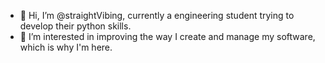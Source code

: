 - 👋 Hi, I’m @straightVibing, currently a engineering student trying to develop their python skills.
- 👀 I’m interested in improving the way I create and manage my software, which is why I'm here.


<!---
straightVibing/straightVibing is a ✨ special ✨ repository because its `README.md` (this file) appears on your GitHub profile.
You can click the Preview link to take a look at your changes.
--->
